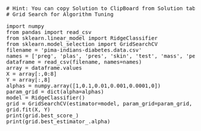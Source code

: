 <pre class="file" data-target="clipboard">
# Hint: You can copy Solution to ClipBoard from Solution tab in Step 2
# Grid Search for Algorithm Tuning

import numpy
from pandas import read_csv
from sklearn.linear_model import RidgeClassifier
from sklearn.model_selection import GridSearchCV
filename = 'pima-indians-diabetes.data.csv'
names = ['preg', 'plas', 'pres', 'skin', 'test', 'mass', 'pedi', 'age', 'class']
dataframe = read_csv(filename, names=names)
array = dataframe.values
X = array[:,0:8]
Y = array[:,8]
alphas = numpy.array([1,0.1,0.01,0.001,0.0001,0])
param_grid = dict(alpha=alphas)
model = RidgeClassifier()
grid = GridSearchCV(estimator=model, param_grid=param_grid, cv=3)
grid.fit(X, Y)
print(grid.best_score_)
print(grid.best_estimator_.alpha)

</pre>